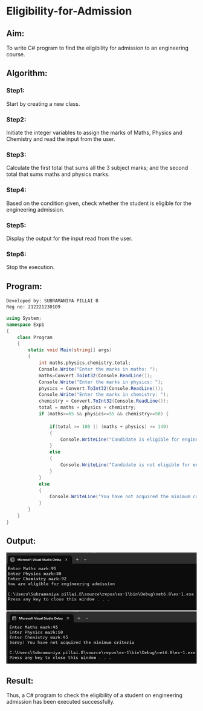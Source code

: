 # Eligibility-for-Admission

## Aim:
To write C# program to find the eligibility for admission to an engineering course.

## Algorithm:
### Step1:
Start by creating a new class.

### Step2:
Initiate the integer variables to assign the marks of Maths, Physics and Chemistry and read the input from the user.

### Step3:
Calculate the first total that sums all the 3 subject marks; and the second total that sums maths and physics marks.

### Step4:
Based on the condition given, check whether the student is eligible for the engineering admission.

### Step5:
Display the output for the input read from the user.

### Step6:
Stop the execution.
## Program:
```
Developed by: SUBRAMANIYA PILLAI B
Reg no: 212221230109
```
```c#
using System;
namespace Exp1
{
    class Program
    {
        static void Main(string[] args)
        {
            int maths,physics,chemistry,total;
            Console.Write("Enter the marks in maths: ");
            maths=Convert.ToInt32(Console.ReadLine());
            Console.Write("Enter the marks in physics: ");
            physics = Convert.ToInt32(Console.ReadLine());
            Console.Write("Enter the marks in chemistry: ");
            chemistry = Convert.ToInt32(Console.ReadLine());
            total = maths + physics + chemistry;
            if (maths>=65 && physics>=55 && chemistry>=50) {
                
                if(total >= 180 || (maths + physics) >= 140)
                {
                    Console.WriteLine("Candidate is eligible for engineering admission");
                }
                else
                {
                    Console.WriteLine("Candidate is not eligible for engineering admission");
                }
            }
            else
            {
                Console.WriteLine("You have not acquired the minimum criteria");
            }
        }
    }
}


```

## Output:

![](./01.png)
![](./02.png)

## Result:
Thus, a C# program to check the eligibility of a student on engineering admission has been executed successfully.
